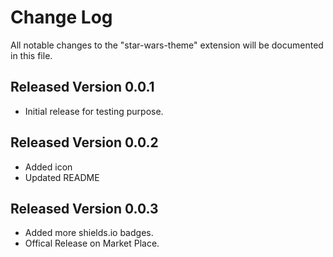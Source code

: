 # Change Log

All notable changes to the "star-wars-theme" extension will be documented in this file.

## Released Version 0.0.1

- Initial release for testing purpose.

## Released Version 0.0.2

- Added icon
- Updated README

## Released Version 0.0.3
- Added more shields.io badges.
- Offical Release on Market Place.